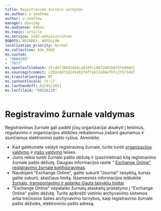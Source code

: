 ```yaml
---
title: Registravimo žurnale valdymas
ms.author: v-jmathew
author: v-jmathew
manager: dansimp
ms.audience: Admin
ms.topic: article
ms.service: o365-administration
ROBOTS: NOINDEX, NOFOLLOW
localization_priority: Normal
ms.collection: Adm_O365
ms.custom:
- "9004299"
- "7677"
ms.openlocfilehash: 2fcd0f386d2da8cad19fcc9872482bb75fe00dd2
ms.sourcegitcommit: c202c0df2d141e63f4f7eb13a56efbfc2f57348f
ms.translationtype: MT
ms.contentlocale: lt-LT
ms.lasthandoff: 03/05/2021
ms.locfileid: "50526139"
---
```

# <a name="manage-journaling"></a>Registravimo žurnale valdymas

Registravimas žurnale gali padėti jūsų organizacijai atsakyti į teisinius, reguliavimo ir organizacijos atitikties reikalavimus įrašant gaunamus ir siunčiamus elektroninio pašto ryšius. Atminkite:

* Kad galėtumėte valdyti registravimą žurnale, turite turėti [organizacijos valdymo](https://go.microsoft.com/fwlink/?linkid=2115259) ir [įrašo valdymo](https://go.microsoft.com/fwlink/?linkid=2115469) teises.
* Jums reikia turėti žurnalo pašto dėžutę ir (pasirinktinai) kitą registravimo žurnale pašto dėžutę. Daugiau informacijos rasite " [Exchange Online" registravimo žurnale konfigūravimas](https://go.microsoft.com/fwlink/?linkid=2115260).
* Naudojant "Exchange Online", galite sukurti "Journal" taisyklių, kurias galite sukurti, skaičiaus limitą. Išsamesnės informacijos ieškokite [žurnalo, transportavimo ir aplanko Gauta taisyklių limitai](https://go.microsoft.com/fwlink/?linkid=2115261).
* "Exchange Online" nepalaiko žurnalų ataskaitų pristatymo į "Exchange Online" pašto dėžutę. Turite apibrėžti vietinio archyvavimo sistemos arba trečiosios šalies archyvavimo tarnybos, kaip registravimo žurnale pašto dėžutės, elektroninio pašto adresą.
